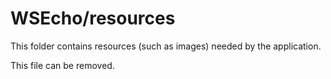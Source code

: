 # WSEcho/resources

This folder contains resources (such as images) needed by the application. 

This file can be removed.
